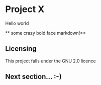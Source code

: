 # Project X

Hello world

** some crazy bold face markdown!**

## Licensing

This project falls under the GNU 2.0 licence

## Next section... :-)
